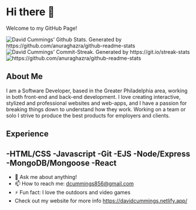 # Hi there 👋

Welcome to my GitHub Page!

<img align='center' src='https://github-readme-stats.vercel.app/api?username=dcummings856&show_icons=true&theme=omni&hide_border=true' alt="David Cummings' Github Stats. Generated by https://github.com/anuraghazra/github-readme-stats"/>

<img align='center' src='http://github-readme-streak-stats.herokuapp.com?user=dcummings856&theme=omni&hide_border=true' alt="David Cummings' Commit-Streak. Generated by https://git.io/streak-stats"/>

<img src='https://github-readme-stats.vercel.app/api/top-langs/?username=anuraghazra&layout=compact&theme=omni&hide_border=true' alt='https://github.com/anuraghazra/github-readme-stats'/>

## About Me

I am a Software Developer, based in the Greater Philadelphia area, working in both front-end and back-end development. I love creating interactive, stylized and professional websites and web-apps, and I have a passion for breaking things down to understand how they work. Working on a team or solo I strive to produce the best products for employers and clients.

## Experience
-HTML/CSS
-Javascript
-Git
-EJS
-Node/Express
-MongoDB/Mongoose
-React
---------------------------------------------------------------------------------------------------------------------------------------------------------------------------------

- 💬 Ask me about anything!
- 📫 How to reach me: dcummings856@gmail.com
- ⚡ Fun fact: I love the outdoors and video games
- Check out my website for more info https://davidcummings.netlify.app/
